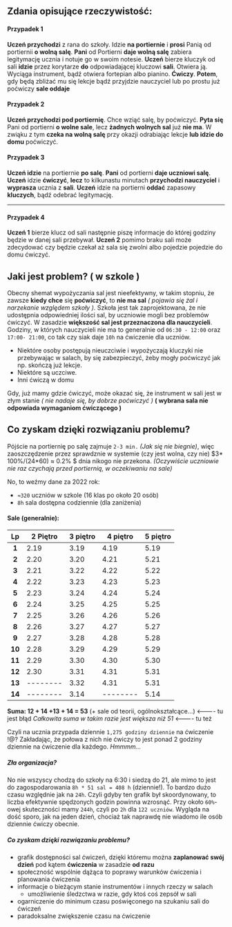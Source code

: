 ## Zdania opisujące rzeczywistość:

#### Przypadek 1
**Uczeń przychodzi** z rana do szkoły. Idzie **na portiernie** i **prosi** Panią od portiernii **o wolną salę**. **Pani** od Portierni **daje wolną salę** zabiera legitymację ucznia i notuje go w swoim notesie. **Uczeń** bierze kluczyk od sali **idzie** przez korytarze **do** odpowiadającej kluczowi **sali**. Otwiera ją. Wyciąga instrument, bądź otwiera fortepian albo pianino. **Ćwiczy**. **Potem**, gdy będą zbliżać mu się lekcje bądź przyjdzie nauczyciel lub po prostu już poćwiczy **sale oddaje**

#### Przypadek 2
**Uczeń przychodzi pod portiernię**. Chce wziąć salę, by poćwiczyć. **Pyta się** Pani od portierni **o wolne sale**, lecz **żadnych wolnych sal** już **nie ma**. W zwiąku z tym **czeka na wolną salę** przy okazji odrabiając lekcje **lub idzie do domu** poćwiczyć.

#### Przypadek 3
**Uczeń idzie** na portiernie **po salę**. **Pani** od portierni **daje uczniowi salę**. **Uczeń** idzie **ćwiczyć**, **lecz** to kilkunastu minutach **przychodzi nauczyciel** i **wyprasza** ucznia z **sali**.
**Uczeń** idzie na portierni **oddać** zapasowy **kluczych**, bądź odebrać legitymację.
****

#### Przypadek 4 
**Uczeń 1** bierze klucz od sali następnie piszę informacje do której godziny będzie w danej sali przebywał. **Uczeń 2** pomimo braku sali może zdecydować czy będzie czekał aż sala się zwolni albo pojedzie pojedzie do domu ćwiczyć.

## Jaki jest problem? ( w szkole )
Obecny shemat wypożyczania sal jest nieefektywny, w takim stopniu, że zawsze **kiedy chce** się **poćwiczyć**, to **nie ma sal** *( pojawia się żal i narzekanie względem szkoły )*.
Szkoła jest tak zaprojektowana, że nie udostępnia odpowiedniej ilości sal, by uczniowie mogli bez problemów ćwiczyć. W zasadzie **większość sal jest przeznaczona dla nauczycieli**. Godziny, w których nauczycieli nie ma to generalnie od `06:30 - 12:00` oraz `17:00- 21:00`, co tak czy siak daje `10h` na ćwiczenie dla uczniów.

- Niektóre osoby postępują nieuczciwie i wypożyczają kluczyki nie przebywając w salach, by się zabezpieczyć, żeby mogły poćwiczyć jak np. skończą już lekcje.
- Niektóre są uczciwe.
- Inni ćwiczą w domu


Gdy, już mamy gdzie ćwiczyć, może okazać się, że instrument w sali jest w złym stanie *( nie nadaje się, by dobrze poćwiczyć )* **( wybrana sala nie odpowiada wymaganiom ćwiczącego )**

## Co zyskam dzięki rozwiązaniu problemu?
Pójście na portiernię po salę zajmuje `2-3 min.` *(Jak się nie biegnie)*, więc zaoszczędzenie przez sprawdznie w systemie (czy jest wolna, czy nie) $3* 100\%/(24*60) ≈ 0.2\% $ dnia nikogo nie przekona. *(Oczywiście uczniowie nie raz czychają przed portiernią, w oczekiwaniu na sale)*

No, to weźmy dane za 2022 rok:
- `≈320` uczniów w szkole (16 klas po około 20 osób)
- `8h` sala dostępna codziennie (dla zaniżenia) 


#### Sale (generalnie):
|   Lp   | 2 Piętro | 3 piętro | 4 piętro | 5 piętro |
| :----: | -------- | -------- | -------- | -------- |
| **1**  | 2.19     | 3.19     | 4.19     | 5.19     |
| **2**  | 2.20     | 3.20     | 4.21     | 5.21     |
| **3**  | 2.21     | 3.22     | 4.22     | 5.22     |
| **4**  | 2.22     | 3.23     | 4.23     | 5.23     |
| **5**  | 2.23     | 3.24     | 4.24     | 5.24     |
| **6**  | 2.24     | 3.25     | 4.25     | 5.25     |
| **7**  | 2.25     | 3.26     | 4.26     | 5.26     |
| **8**  | 2.26     | 3.27     | 4.27     | 5.27     |
| **9**  | 2.27     | 3.28     | 4.28     | 5.28     |
| **10** | 2.28     | 3.29     | 4.29     | 5.29     |
| **11** | 2.29     | 3.30     | 4.30     | 5.30     |
| **12** | 2.30     | 3.31     | 4.31     | 5.31     |
| **13** | -------- | 3.32     | 4.31     | 5.31     |
| **14** | -------- | 3.14     | -------- | 5.14     | 

**Suma: 12 + 14 +13 + 14 = 53** (+ sale od teorii, ogólnokształcące...) <---- tu jest błąd 
*Całkowita suma w takim razie jest większa niż 51* <---- tu też 

Czyli na ucznia przypada dziennie `1,275 godziny dziennie` na ćwiczenie !@?
Zakładając, że połowa z nich nie ćwiczy to jest ponad 2 godziny dziennie na ćwiczenie dla 
każdego. *Hmmmm...*
##### Zła organizacja?
No nie wszyscy chodzą do szkoły na 6:30 i siedzą do 21, ale mimo to jest do zagospodarowania `8h * 51 sal = 408 h` (dziennie!). To bardzo dużo czasu względnie jak na `24h`. Czyli gdyby ten grafik był skoordynowany, to liczba efektywnie spędzonych godzin powinna wzrosnąć. Przy około `60%`-owej skuteczności mamy `244h`, czyli po `2h` dla `122 uczniów`. Wygląda na dość sporo, jak na jeden dzień, chociaż tak naprawdę nie wiadomo ile osób dziennie ćwiczy obecnie.




##### Co zyskam dzięki rozwiązaniu problemu?
- grafik dostępności sal ćwiczeń, dzięki któremu można **zaplanować swój dzień** pod kątem **ćwiczenia** w zasadzie **od razu**
- społeczność wspólnie dążąca to poprawy warunków ćwiczenia i planowania ćwiczenia
- informacje o bieżącym stanie instrumentów i innych rzeczy w salach
  - umożliwienie śledzctwa w razie, gdy ktoś coś zepsół w sali
- ogarniczenie do minimum czasu poświęconego na szukaniu sali do ćwiczeń
- paradoksalne zwiększenie czasu na ćwiczenie
